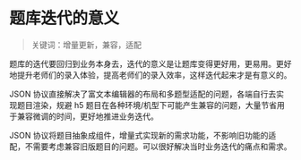 # 题库迭代的意义

> 关键词：增量更新，兼容，适配

题库的迭代要回归到业务本身去，迭代的意义是让题库变得更好用，更易用。更好地提升老师们的录入体验，提高老师们的录入效率，这样迭代起来才是有意义的。

JSON 协议直接解决了富文本编辑器的布局和多题型适配的问题，各端自行去实现题目渲染，规避 h5 题目在各种环境/机型下可能产生兼容的问题，大量节省用于兼容微调的时间，更好地推进业务迭代。

JSON 协议将题目抽象成组件，增量式实现新的需求功能，不影响旧功能的适配，不需要考虑兼容旧版题目的问题。可以很好解决当时业务迭代的痛点和需求。

